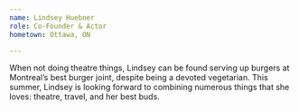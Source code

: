```yaml
---
name: Lindsey Huebner
role: Co-Founder & Actor
hometown: Ottawa, ON

---
```

When not doing theatre things, Lindsey can be found serving up burgers at 
Montrealʼs best burger joint, despite being a devoted vegetarian. This summer, Lindsey 
is looking forward to combining numerous things that she loves: theatre, travel, and her 
best buds.
